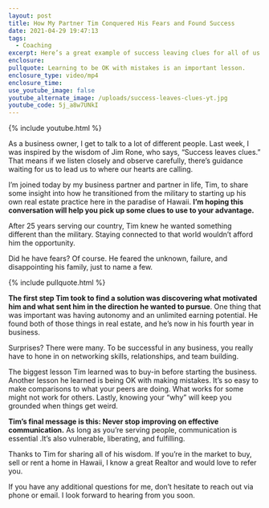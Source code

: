 ```yaml
---
layout: post
title: How My Partner Tim Conquered His Fears and Found Success
date: 2021-04-29 19:47:13
tags:
  - Coaching
excerpt: Here’s a great example of success leaving clues for all of us to find.
enclosure:
pullquote: Learning to be OK with mistakes is an important lesson.
enclosure_type: video/mp4
enclosure_time:
use_youtube_image: false
youtube_alternate_image: /uploads/success-leaves-clues-yt.jpg
youtube_code: 5j_a8w7UNkI
---
```

{% include youtube.html %}

As a business owner, I get to talk to a lot of different people. Last week, I was inspired by the wisdom of Jim Rone, who says, “Success leaves clues.” That means if we listen closely and observe carefully, there’s guidance waiting for us to lead us to where our hearts are calling.

I’m joined today by my business partner and partner in life, Tim, to share some insight into how he transitioned from the military to starting up his own real estate practice here in the paradise of Hawaii. **I’m hoping this conversation will help you pick up some clues to use to your advantage.**

After 25 years serving our country, Tim knew he wanted something different than the military. Staying connected to that world wouldn’t afford him the opportunity.&nbsp;

Did he have fears? Of course. He feared the unknown, failure, and disappointing his family, just to name a few.&nbsp;

{% include pullquote.html %}

**The first step Tim took to find a solution was discovering what motivated him and what sent him in the direction he wanted to pursue**. One thing that was important was having autonomy and an unlimited earning potential. He found both of those things in real estate, and he’s now in his fourth year in business.

Surprises? There were many. To be successful in any business, you really have to hone in on networking skills, relationships, and team building.

The biggest lesson Tim learned was to buy-in before starting the business. Another lesson he learned is being OK with making mistakes. It’s so easy to make comparisons to what your peers are doing. What works for some might not work for others. Lastly, knowing your “why” will keep you grounded when things get weird.

**Tim’s final message is this: Never stop improving on effective communication.** As long as you’re serving people, communication is essential .It’s also vulnerable, liberating, and fulfilling.&nbsp;

Thanks to Tim for sharing all of his wisdom. If you’re in the market to buy, sell or rent a home in Hawaii, I know a great Realtor and would love to refer you.

If you have any additional questions for me, don’t hesitate to reach out via phone or email. I look forward to hearing from you soon.
